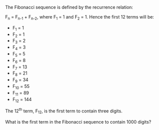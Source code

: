 The Fibonacci sequence is defined by the recurrence relation:

F<sub>n</sub> = F<sub>n-1</sub> + F<sub>n-2</sub>, where F<sub>1</sub> = 1
and F<sub>2</sub> = 1. Hence the first 12 terms will be:

* F<sub>1</sub> = 1
* F<sub>2</sub> = 1
* F<sub>3</sub> = 2
* F<sub>4</sub> = 3
* F<sub>5</sub> = 5
* F<sub>6</sub> = 8
* F<sub>7</sub> = 13
* F<sub>8</sub> = 21
* F<sub>9</sub> = 34
* F<sub>10</sub> = 55
* F<sub>11</sub> = 89
* F<sub>12</sub> = 144

The 12<sup>th</sup> term, F<sub>12</sub>, is the first term to contain
three digits.

What is the first term in the Fibonacci sequence to contain 1000 digits?
